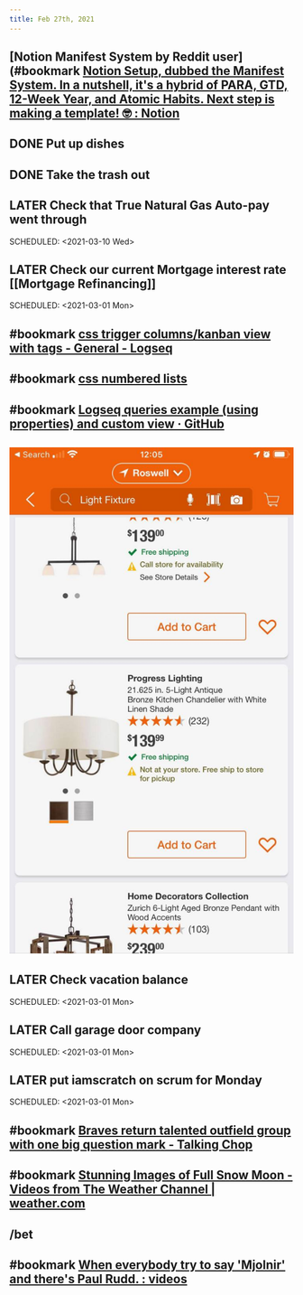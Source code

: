 ```yaml
---
title: Feb 27th, 2021
---
```


## [Notion Manifest System by Reddit user](#bookmark [Notion Setup, dubbed the Manifest System. In a nutshell, it&#x27;s a hybrid of PARA, GTD, 12-Week Year, and Atomic Habits. Next step is making a template! 🤓 : Notion](https://reddit.com/r/Notion/comments/ltde2w/notion_setup_dubbed_the_manifest_system_in_a/)
## DONE Put up dishes
## DONE Take the trash out
## LATER Check that True Natural Gas Auto-pay went through
SCHEDULED: <2021-03-10 Wed>
## LATER Check our current Mortgage interest rate [[Mortgage Refinancing]]
SCHEDULED: <2021-03-01 Mon>
## #bookmark [css trigger columns/kanban view with tags - General - Logseq](https://discuss.logseq.com/t/css-trigger-columns-kanban-view-with-tags/390)
## #bookmark [css numbered lists](https://twitter.com/hrdcrpxxx/status/1363052056324558848?s=21)
## #bookmark [Logseq queries example (using properties) and custom view  · GitHub](https://gist.github.com/tiensonqin/b319e19e6a1ef4659f24bb3b71d3d025)
## ![](./assets/202102271227.jpg)
## LATER Check vacation balance
SCHEDULED: <2021-03-01 Mon>
## LATER Call garage door company
SCHEDULED: <2021-03-01 Mon>
## LATER put iamscratch on scrum for Monday
SCHEDULED: <2021-03-01 Mon>
## #bookmark [Braves return talented outfield group with one big question mark - Talking Chop](https://www.talkingchop.com/2021/2/26/22300838/2021-atlanta-braves-season-preview-outfield-marcell-ozuna-ronald-acuna-jr-cristian-pache)
## #bookmark [Stunning Images of Full Snow Moon - Videos from The Weather Channel | weather.com](https://weather.com/science/space/video/stunning-images-of-full-snow-moon)
## /bet
## #bookmark [When everybody try to say &#x27;Mjolnir&#x27; and there&#x27;s Paul Rudd. : videos](https://reddit.com/r/videos/comments/ltko8z/when_everybody_try_to_say_mjolnir_and_theres_paul/)

